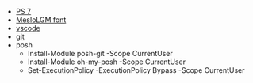 - [PS 7](https://github.com/PowerShell/PowerShell/tags)
- [MesloLGM font](https://github.com/ryanoasis/nerd-fonts/tree/master/patched-fonts/Meslo/M/Regular/complete)
- [vscode](https://code.visualstudio.com/)
- [git](https://git-scm.com/downloads)
- posh
  - Install-Module posh-git -Scope CurrentUser
  - Install-Module oh-my-posh -Scope CurrentUser
  - Set-ExecutionPolicy -ExecutionPolicy Bypass -Scope CurrentUser
